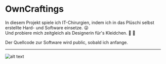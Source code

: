 # OwnCraftings

In diesem Projekt spiele ich IT-Chirurgien, indem ich in das Plüschi selbst erstellte Hard- und Software einsetze. :stuck_out_tongue_winking_eye: <br/>
Und probiere mich zeitgleich als Designerin für's Kleidchen. :dress: :womans_hat:

Der Quellcode zur Software wird public, sobald ich anfange.

-------------------------------------------------------------------------------------------------------------------
![alt text](https://s20.directupload.net/images/210529/qy75kg26.jpg)
